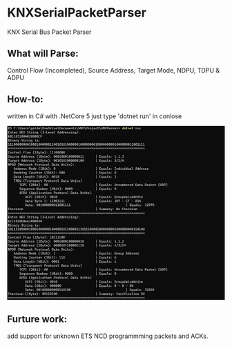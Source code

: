 # KNXSerialPacketParser

KNX Serial Bus Packet Parser

## What will Parse:
Control Flow (Incompleted), Source Address, Target Mode, NDPU, TDPU & ADPU 

## How-to:
written in C# with .NetCore 5
just type 'dotnet run' in conlose

![alt text](https://raw.githubusercontent.com/Hamid-Najafi/KNXSerialPacketParser/master/pics/Screenshot%201.png)


## Furture work:
add support for unknown ETS NCD programmming packets and ACKs.
